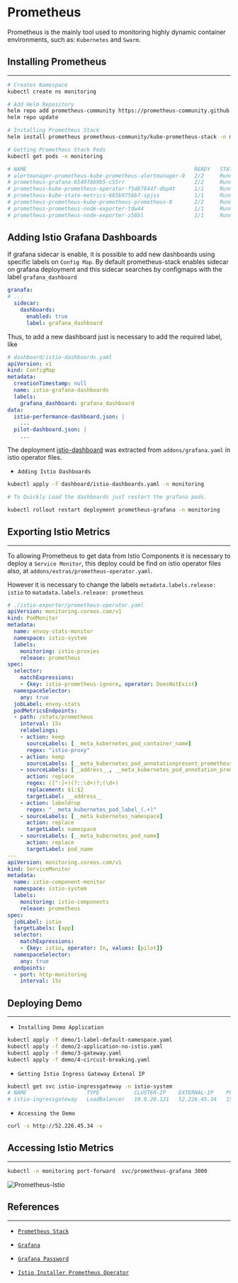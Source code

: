 # Prometheus

Prometheus is the mainly tool used to monitoring highly dynamic container environments, such as: `Kubernetes` and `Swarm`.

## Installing Prometheus
---

```bash
# Creates Namespace
kubectl create ns monitoring

# Add Helm Repository
helm repo add prometheus-community https://prometheus-community.github.io/helm-charts
helm repo update

# Installing Prometheus Stack
helm install prometheus prometheus-community/kube-prometheus-stack -n monitoring

# Getting Prometheus Stack Pods
kubectl get pods -n monitoring

# NAME                                                     READY   STATUS    RESTARTS   AGE
# alertmanager-prometheus-kube-prometheus-alertmanager-0   2/2     Running   0          42s
# prometheus-grafana-6549f869b5-c55rr                      2/2     Running   0          52s
# prometheus-kube-prometheus-operator-f5d67844f-dbp4t      1/1     Running   0          52s
# prometheus-kube-state-metrics-685b975bb7-spjss           1/1     Running   0          52s
# prometheus-prometheus-kube-prometheus-prometheus-0       2/2     Running   1          42s
# prometheus-prometheus-node-exporter-tdw44                1/1     Running   0          53s
# prometheus-prometheus-node-exporter-z56bl                1/1     Running   0          53s
``` 

## Adding Istio Grafana Dashboards

If grafana sidecar is enable, it is possible to add new dashboards using specific labels on `Config Map`. By default prometheus-stack enables sidecar on grafana deployment and this sidecar searches by configmaps with the label `grafana_dashboard`

```yaml
granafa:
# ...
  sidecar:
    dashboards:
      enabled: true
      label: grafana_dashboard
```

Thus, to add a new dashboard just is necessary to add the required label, like 
```yaml
# dashboard/istio-dashboards.yaml
apiVersion: v1
kind: ConfigMap
metadata:
  creationTimestamp: null
  name: istio-grafana-dashboards
  labels:
    grafana_dashboard: grafana_dashboard
data:
  istio-performance-dashboard.json: |
    ...
  pilot-dashboard.json: |
    ...
```

The deployment [istio-dashboard](./dashboard/istio-dashboards.yaml) was extracted from `addons/grafana.yaml` in istio operator files.

- `Adding Istio Dashboards`
```bash
kubectl apply -f dashboard/istio-dashboards.yaml -n monitoring

# To Quickly Load the dashboards just restart the grafana pods.

kubectl rollout restart deployment prometheus-grafana -n monitoring
```

## Exporting Istio Metrics
---
To allowing Prometheus to get data from Istio Components it is necessary to deploy a `Service Monitor`, this deploy could be find on istio operator files also, at `addons/extras/prometheus-operator.yaml`.

However it is necessary to change the labels `metadata.labels.release: istio` to `matadata.labels.release: prometheus`

```yaml
# ./istio-exporter/prometheus-operator.yaml
apiVersion: monitoring.coreos.com/v1
kind: PodMonitor
metadata:
  name: envoy-stats-monitor
  namespace: istio-system
  labels:
    monitoring: istio-proxies
    release: prometheus
spec:
  selector:
    matchExpressions:
    - {key: istio-prometheus-ignore, operator: DoesNotExist}
  namespaceSelector:
    any: true
  jobLabel: envoy-stats
  podMetricsEndpoints:
  - path: /stats/prometheus
    interval: 15s
    relabelings:
    - action: keep
      sourceLabels: [__meta_kubernetes_pod_container_name]
      regex: "istio-proxy"
    - action: keep
      sourceLabels: [__meta_kubernetes_pod_annotationpresent_prometheus_io_scrape]
    - sourceLabels: [__address__, __meta_kubernetes_pod_annotation_prometheus_io_port]
      action: replace
      regex: ([^:]+)(?::\d+)?;(\d+)
      replacement: $1:$2
      targetLabel: __address__
    - action: labeldrop
      regex: "__meta_kubernetes_pod_label_(.+)"
    - sourceLabels: [__meta_kubernetes_namespace]
      action: replace
      targetLabel: namespace
    - sourceLabels: [__meta_kubernetes_pod_name]
      action: replace
      targetLabel: pod_name
---
apiVersion: monitoring.coreos.com/v1
kind: ServiceMonitor
metadata:
  name: istio-component-monitor
  namespace: istio-system
  labels:
    monitoring: istio-components
    release: prometheus
spec:
  jobLabel: istio
  targetLabels: [app]
  selector:
    matchExpressions:
    - {key: istio, operator: In, values: [pilot]}
  namespaceSelector:
    any: true
  endpoints:
  - port: http-monitoring
    interval: 15s
```

## Deploying Demo
---

- `Installing Demo Application`
```bash
kubectl apply -f demo/1-label-default-namespace.yaml
kubectl apply -f demo/2-application-no-istio.yaml
kubectl apply -f demo/3-gateway.yaml
kubectl apply -f demo/4-circuit-breaking.yaml
```

- `Getting Istio Ingress Gateway Extenal IP`
```bash
kubectl get svc istio-ingressgateway -n istio-system
# NAME                   TYPE           CLUSTER-IP    EXTERNAL-IP    PORT(S)                                                                      AGE
# istio-ingressgateway   LoadBalancer   10.0.20.121   52.226.45.34   15021:31854/TCP,80:30547/TCP,443:30877/TCP,15012:31308/TCP,15443:32143/TCP   8m28s
```

- `Accessing the Demo`
```bash
curl -s http://52.226.45.34 -v
```

## Accessing Istio Metrics
---

```bash
kubectl -n monitoring port-forward  svc/prometheus-grafana 3000
```

![Prometheus-Istio](../../videos/PrometheusIstioGrafana.gif)

## References
---
- [`Prometheus Stack`](https://github.com/prometheus-community/helm-charts/tree/main/charts/kube-prometheus-stack)

- [`Grafana`](https://github.com/grafana/helm-charts/tree/main/charts/grafana#grafana-helm-chart)

- [`Grafana Password`](https://dev.to/irisroques/how-to-get-grafana-password-kube-stack-prometheus-41e0s)

- [`Istio Installer Prometheus Operator`](https://github.com/istio/installer/tree/master/istio-telemetry/prometheus-operator)